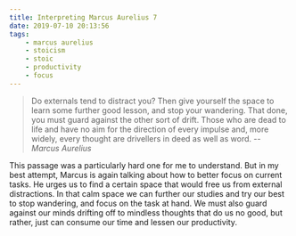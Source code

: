 ```yaml
---
title: Interpreting Marcus Aurelius 7
date: 2019-07-10 20:13:56
tags:
    - marcus aurelius
    - stoicism
    - stoic
    - productivity
    - focus
---
```

> Do externals tend to distract you? Then give yourself the space to learn some further good lesson, and stop your wandering. That done, you must guard against the other sort of drift. Those who are dead to life and have no aim for the direction of every impulse and, more widely, every thought are drivellers in deed as well as word. 
> -- <cite>Marcus Aurelius</cite>

This passage was a particularly hard one for me to understand. But in my best attempt, Marcus is again talking about how to better focus on current tasks. He urges us to find a certain space that would free us from external distractions. In that calm space we can further our studies and try our best to stop wandering, and focus on the task at hand. We must also guard against our minds drifting off to mindless thoughts that do us no good, but rather, just can consume our time and lessen our productivity.